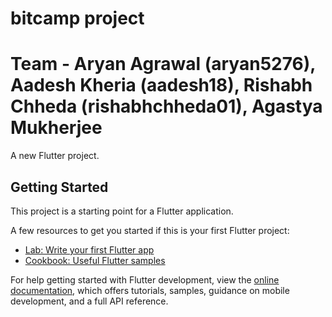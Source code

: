 # bitcamp project 
# Team - Aryan Agrawal (aryan5276), Aadesh Kheria (aadesh18), Rishabh Chheda (rishabhchheda01), Agastya Mukherjee

A new Flutter project.

## Getting Started

This project is a starting point for a Flutter application.

A few resources to get you started if this is your first Flutter project:

- [Lab: Write your first Flutter app](https://docs.flutter.dev/get-started/codelab)
- [Cookbook: Useful Flutter samples](https://docs.flutter.dev/cookbook)

For help getting started with Flutter development, view the
[online documentation](https://docs.flutter.dev/), which offers tutorials,
samples, guidance on mobile development, and a full API reference.
